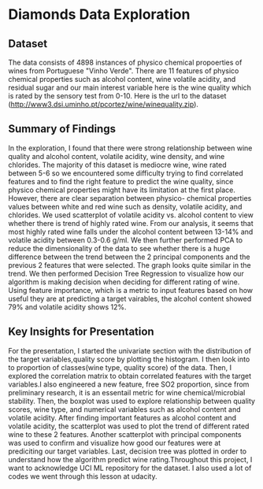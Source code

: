# Diamonds Data Exploration

## Dataset

The data consists of 4898 instances of physico chemical propoerties of wines from Portuguese "Vinho Verde". 
There are 11 features of physico chemical properties such as alcohol content, wine volatile acidity, and residual 
sugar and our main interest variable here is the wine quality which is rated by the sensory test from 0-10. 
Here is the url to the dataset (http://www3.dsi.uminho.pt/pcortez/wine/winequality.zip).


## Summary of Findings

In the exploration, I found that there were strong relationship between wine 
quality and alcohol content, volatile acidity, wine density, and wine chlorides.
The majority of this dataset is mediocre wine, wine rated between 5-6 so we 
encountered some difficulty trying to find correlated features and to find the right 
feature to predict the wine quality, since physico chemical properties might have its 
limitation at the first place. However, there are clear separation between physico-
chemical properties values between white and red wine such as density, volatile
acidity, and chlorides. We used scatterplot of volatile acidity vs. alcohol
content to view whether there is trend of highly rated wine. From our analysis,
it seems that most highly rated wine falls under the alcohol content between 
13-14% and volatile acidity between 0.3-0.6 g/ml. We then further performed PCA
to reduce the dimensionality of the data to see whether there is a huge difference
between the trend between the 2 principal components and the previous 2 features
that were selected. The graph looks quite similar in the trend. We then performed
Decision Tree Regression to visualize how our algorithm is making decision when 
deciding for different rating of wine. Using feature importance, which is a metric
to input features based on how useful they are at predicting a target vairables,
the alcohol content showed 79% and volatile acidity shows 12%. 


## Key Insights for Presentation

For the presentation, I started the univariate section with the distribution 
of the target variables,quality score by plotting the histogram. I then look 
into to proportion of classes(wine type, quality score) of the data. Then, 
I explored the correlation matrix to obtain correlated features with the
target variables.I also engineered a new feature, free SO2 proportion, since
from preliminary research, it is an essentail metric for wine chemical/microbial
stability. Then, the boxplot was used to explore relationship between quality scores,
wine type, and numerical variables such as alcohol content and volatile acidity.
After finding important features as alcohol content and volatile acidity,
the scatterplot was used to plot the trend of different rated wine to these 2
features. Another scatterplot with principal components was used to confirm and
visualize how good our features were at prediciting our target variables. Last,
decision tree was plotted in order to understand how the algorithm predict wine
rating.Throughout this project, I want to acknowledge UCI ML repository for the
dataset. I also used a lot of codes we went through this lesson at udacity.

